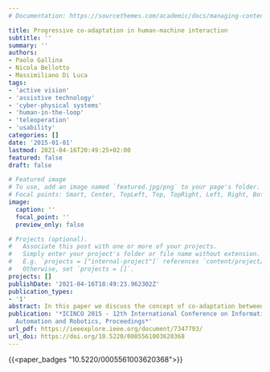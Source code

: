```yaml
---
# Documentation: https://sourcethemes.com/academic/docs/managing-content/

title: Progressive co-adaptation in human-machine interaction
subtitle: ''
summary: ''
authors:
- Paolo Gallina
- Nicola Bellotto
- Massimiliano Di Luca
tags:
- 'active vision'
- 'assistive technology'
- 'cyber-physical systems'
- 'human-in-the-loop'
- 'teleoperation'
- 'usability'
categories: []
date: '2015-01-01'
lastmod: 2021-04-16T20:49:25+02:00
featured: false
draft: false

# Featured image
# To use, add an image named `featured.jpg/png` to your page's folder.
# Focal points: Smart, Center, TopLeft, Top, TopRight, Left, Right, BottomLeft, Bottom, BottomRight.
image:
  caption: ''
  focal_point: ''
  preview_only: false

# Projects (optional).
#   Associate this post with one or more of your projects.
#   Simply enter your project's folder or file name without extension.
#   E.g. `projects = ["internal-project"]` references `content/project/deep-learning/index.md`.
#   Otherwise, set `projects = []`.
projects: []
publishDate: '2021-04-16T18:49:23.962302Z'
publication_types:
- '1'
abstract: In this paper we discuss the concept of co-adaptation between a human operator and a machine interface and we summarize its application with emphasis on two different domains, teleoperation and assistive technology. The analysis of the literature reveals that only in a few cases the possibility of a temporal evolution of the co-adaptation parameters has been considered. In particular, it has been overlooked the role of time-related indexes that capture changes in motor and cognitive abilities of the human operator. We argue that for a more effective long-term co-adaptation process, the interface should be able to predict and adjust its parameters according to the evolution of human skills and performance. We thus propose a novel approach termed progressive co-adaptation, whereby human performance is continuously monitored and the system makes inferences about changes in the users' cognitive and motor skills. We illustrate the features of progressive co-adaptation in two possible applications, robotic telemanipulation and active vision for the visually impaired.
publication: '*ICINCO 2015 - 12th International Conference on Informatics in Control,
  Automation and Robotics, Proceedings*'
url_pdf: https://ieeexplore.ieee.org/document/7347793/
url_doi: https://doi.org/10.5220/0005561003620368
---
```


{{<paper_badges "10.5220/0005561003620368">}}
